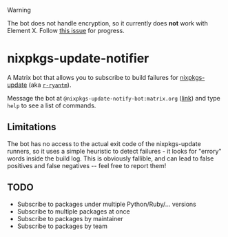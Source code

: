 > [!Warning]
> The bot does not handle encryption, so it currently does **not** work with Element X. Follow [this issue](https://github.com/asymmetric/nixpkgs-update-notifier/issues/1) for progress.

# nixpkgs-update-notifier

A Matrix bot that allows you to subscribe to build failures for [nixpkgs-update](https://nix-community.github.io/nixpkgs-update/) (aka [`r-ryantm`](https://github.com/r-ryantm)).

Message the bot at `@nixpkgs-update-notify-bot:matrix.org` ([link](https://matrix.to/#/@nixpkgs-update-notify-bot:matrix.org)) and type `help` to see a list of commands.

## Limitations

The bot has no access to the actual exit code of the nixpkgs-update runners, so it uses a simple heuristic to detect failures - it looks for "errory" words inside the build log.
This is obviously fallible, and can lead to false positives and false negatives -- feel free to report them!

## TODO

- Subscribe to packages under multiple Python/Ruby/... versions
- Subscribe to multiple packages at once
- Subscribe to packages by maintainer
- Subscribe to packages by team
